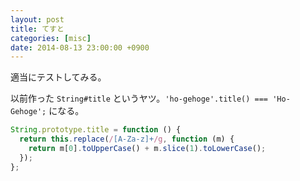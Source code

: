 ```yaml
---
layout: post
title: てすと
categories: [misc]
date: 2014-08-13 23:00:00 +0900
---
```


適当にテストしてみる。

以前作った `String#title` というヤツ。`'ho-gehoge'.title() === 'Ho-Gehoge';` になる。

```javascript
String.prototype.title = function () {
  return this.replace(/[A-Za-z]+/g, function (m) {
    return m[0].toUpperCase() + m.slice(1).toLowerCase();
  });
};
```